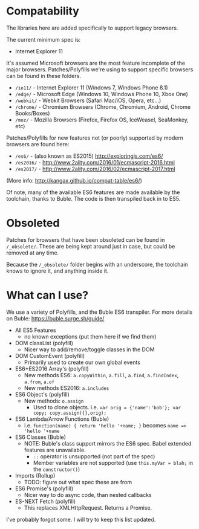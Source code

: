 # Compatability

The libraries here are added specifically to support legacy browsers.

The current minimum spec is:

* Internet Explorer 11

It's assumed Microsoft browsers are the most feature incomplete of the major browsers. Patches/Polyfills we're using to support specific browsers can be found in these folders.

* `/ie11/` - Internet Explorer 11 (Windows 7, Windows Phone 8.1)
* `/edge/` - Microsoft Edge (Windows 10, Windows Phone 10, Xbox One)
* `/webkit/` - Webkit Browsers (Safari Mac/iOS, Opera, etc...)
* `/chrome/` - Chromium Browsers (Chrome, Chromium, Android, Chrome Books/Boxes)
* `/moz/` - Mozilla Browsers (Firefox, Firefox OS, IceWeasel, SeaMonkey, etc)

Patches/Polyfills for new features not (or poorly) supported by modern browsers are found here:
* `/es6/` - (also known as ES2015) http://exploringjs.com/es6/
* `/es2016/` - http://www.2ality.com/2016/01/ecmascript-2016.html
* `/es2017/` - http://www.2ality.com/2016/02/ecmascript-2017.html

(More info: http://kangax.github.io/compat-table/es6/)

Of note, many of the available ES6 features are made available by the toolchain, thanks to Buble. The code is then transpiled back in to ES5.

# Obsoleted

Patches for browsers that have been obsoleted can be found in `/_obsolete/`. These are being kept around just in case, but could be removed at any time.

Because the `/_obsolete/` folder begins with an underscore, the toolchain knows to ignore it, and anything inside it.

# What can I use?
We use a variety of Polyfills, and the Buble ES6 transpiler. For more details on Buble: https://buble.surge.sh/guide/

* All ES5 Features
  * no known exceptions (put them here if we find them)
* DOM classList (polyfill)
  * Nicer way to add/remove/toggle classes in the DOM
* DOM CustomEvent (polyfill)
  * Primarily used to create our own global events
* ES6+ES2016 Array's (polyfill)
  * New methods ES6: `a.copyWithin`, `a.fill`, `a.find`, `a.findIndex`, `a.from`, `a.of` 
  * New methods ES2016: `a.includes`
* ES6 Object's (polyfill) 
  * New methods: `o.assign`
    * Used to clone objects. i.e. `var orig = {'name':'bob'}; var copy; copy.assign({},orig);`
* ES6 Lambda/Arrow Functions (Buble)
  * i.e. `function(name) { return 'hello '+name; }` becomes `name => 'hello '+name`
* ES6 Classes (Buble)
  * NOTE: Buble's class support mirrors the ES6 spec. Babel extended features are unavailable.
    * `::` operator is unsupported (not part of the spec)
    * Member variables are not supported (use `this.myVar = blah;` in the `constructor()`)
* Imports (Rollup)
  * TODO: figure out what spec these are from
* ES6 Promise's (polyfill)
  * Nicer way to do async code, than nested callbacks
* ES-NEXT Fetch (polyfill)
  * This replaces XMLHttpRequest. Returns a Promise.

I've probably forgot some. I will try to keep this list updated.
